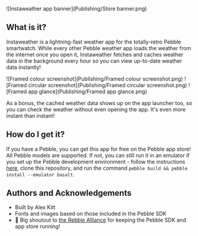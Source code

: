 ![Instaweather app banner](Publishing/Store banner.png)

## What is it?

Instaweather is a lightning-fast weather app for the totally-retro Pebble smartwatch. While every other Pebble weather app loads the weather from the internet once you open it, Instaweather fetches and caches weather data in the background every hour so you can view up-to-date weather data instantly!



![Framed colour screenshot](Publishing/Framed colour screenshot.png)  ![Framed circular screenshot](Publishing/Framed circular screenshot.png) ![Framed app glance](Publishing/Framed app glance.png) 

As a bonus, the cached weather data shows up on the app launcher too, so you can check the weather without even opening the app. It's even more instant than instant!



## How do I get it?

If you have a Pebble, you can get this app for free on the Pebble app store! All Pebble models are supported. If not, you can still run it in an emulator if you set up the Pebble development environment - follow the instructions [here](https://github.com/andb3/pebble-setup/blob/main/README.md), clone this repository, and run the command `pebble build && pebble install --emulator basalt`.



## Authors and Acknowledgements

- Built by Alex Kitt
- Fonts and images based on those included in the Pebble SDK
- 📢 Big shoutout to [the Rebble Alliance](https://rebble.io/) for keeping the Pebble SDK and app store running!



